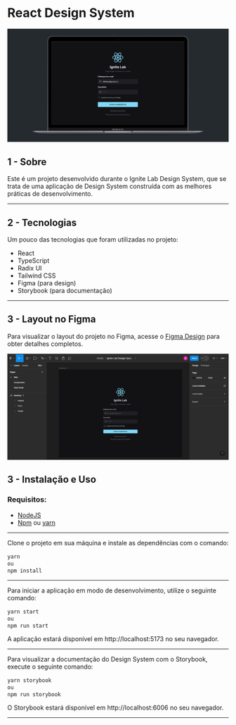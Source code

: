 # React Design System

<div align="center">
  <img src="./public/preview.png" alt="demonstração do projeto" >
</div>

## 1 - Sobre

Este é um projeto desenvolvido durante o Ignite Lab Design System, que se trata de uma aplicação de Design System construída com as melhores práticas de desenvolvimento.

---

## 2 - Tecnologias

Um pouco das tecnologias que foram utilizadas no projeto: 

- React
- TypeScript
- Radix UI
- Tailwind CSS
- Figma (para design)
- Storybook (para documentação)

---

## 3 - Layout no Figma

Para visualizar o layout do projeto no Figma, acesse o [Figma Design](https://www.figma.com/file/9sCzNiqmDqLvBDm6MAPHod/Ignite-Lab-Design-System?type=design&node-id=0-1&mode=design&t=LnI0DOZ26aVvjHeL-0) para obter detalhes completos.

<div align="center">
  <img src="./public/figma.png" alt="Layout no Figma" >
</div>

## 3 - Instalação e Uso

### Requisitos:
- [NodeJS](https://nodejs.org/en/)
- [Npm](https://www.npmjs.com) ou [yarn](https://yarnpkg.com)

---

Clone o projeto em sua máquina e instale as dependências com o comando:

```shell
yarn
ou
npm install
```

---

Para iniciar a aplicação em modo de desenvolvimento, utilize o seguinte comando:

```shell
yarn start
ou
npm run start
```
A aplicação estará disponível em http://localhost:5173 no seu navegador.

---

Para visualizar a documentação do Design System com o Storybook, execute o seguinte comando:

```shell
yarn storybook
ou
npm run storybook
```
O Storybook estará disponível em http://localhost:6006 no seu navegador.

---
